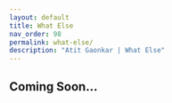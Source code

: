```yaml
---
layout: default
title: What Else
nav_order: 98
permalink: what-else/
description: "Atit Gaonkar | What Else"
---
```


## Coming Soon...
